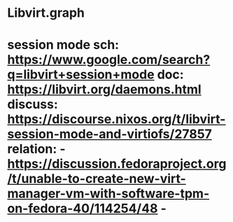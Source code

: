 # Libvirt.graph
# session mode sch: https://www.google.com/search?q=libvirt+session+mode doc: https://libvirt.org/daemons.html discuss: https://discourse.nixos.org/t/libvirt-session-mode-and-virtiofs/27857 relation: - https://discussion.fedoraproject.org/t/unable-to-create-new-virt-manager-vm-with-software-tpm-on-fedora-40/114254/48 - 
